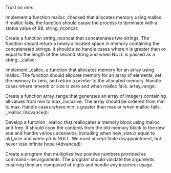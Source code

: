 Trust no one:

Implement a function malloc_checked that allocates memory using malloc. If malloc fails, the function should cause the process to terminate with a status value of 98.
string_nconcat:

Create a function string_nconcat that concatenates two strings. The function should return a newly allocated space in memory containing the concatenated strings. It should also handle cases where n is greater than or equal to the length of the second string and when NULL is passed as a string.
_calloc:

Implement _calloc, a function that allocates memory for an array using malloc. The function should allocate memory for an array of elements, set the memory to zero, and return a pointer to the allocated memory. Handle cases where nmemb or size is zero and when malloc fails.
array_range:

Create a function array_range that generates an array of integers containing all values from min to max, inclusive. The array should be ordered from min to max. Handle cases where min is greater than max or when malloc fails.
_realloc (Advanced):

Develop a function _realloc that reallocates a memory block using malloc and free. It should copy the contents from the old memory block to the new one and handle various scenarios, including when new_size is equal to old_size and when ptr is NULL.
We must accept finite disappointment, but never lose infinite hope (Advanced):

Create a program that multiplies two positive numbers provided as command-line arguments. The program should validate the arguments, ensuring they are composed of digits and handle any incorrect usage.
